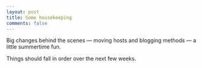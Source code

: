 ```yaml
---
layout: post
title: Some housekeeping
comments: false
---
```

Big changes behind the scenes &mdash; moving hosts and blogging methods &mdash; a little summertime fun.

Things should fall in order over the next few weeks.